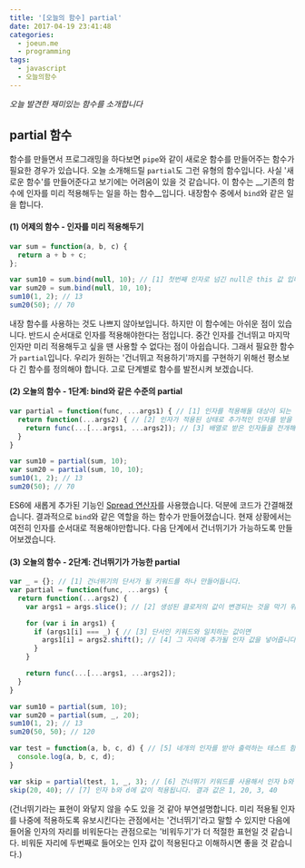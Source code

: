 ```yaml
---
title: '[오늘의 함수] partial'
date: 2017-04-19 23:41:48
categories:
  - joeun.me
  - programming
tags:
  - javascript
  - 오늘의함수
---
```

_오늘 발견한 재미있는 함수를 소개합니다_

## partial 함수

함수를 만들면서 프로그래밍을 하다보면 `pipe`와 같이 새로운 함수를 만들어주는 함수가 필요한 경우가 있습니다. 오늘 소개해드릴 `partial`도 그런 유형의 함수입니다. 사실 '새로운 함수'를 만들어준다고 보기에는 어려움이 있을 것 같습니다. 이 함수는 __기존의 함수에 인자를 미리 적용해두는 일을 하는 함수__입니다. 내장함수 중에서 `bind`와 같은 일을 합니다. 

#### (1) 어제의 함수 - 인자를 미리 적용해두기

```javascript
var sum = function(a, b, c) {
  return a + b + c;
};

var sum10 = sum.bind(null, 10); // [1] 첫번째 인자로 넘긴 null은 this 값 입니다.
var sum20 = sum.bind(null, 10, 10);
sum10(1, 2); // 13
sum20(50); // 70
```

내장 함수를 사용하는 것도 나쁘지 않아보입니다. 하지만 이 함수에는 아쉬운 점이 있습니다. 반드시 순서대로 인자를 적용해야한다는 점입니다. 중간 인자를 건너뛰고 마지막 인자만 미리 적용해두고 싶을 땐 사용할 수 없다는 점이 아쉽습니다. 그래서 필요한 함수가 `partial`입니다. 우리가 원하는 '건너뛰고 적용하기'까지를 구현하기 위해선 평소보다 긴 함수를 정의해야 합니다. 고로 단계별로 함수를 발전시켜 보겠습니다.


#### (2) 오늘의 함수 - 1단계: bind와 같은 수준의 partial

```javascript
var partial = function(func, ...args1) { // [1] 인자를 적용해둘 대상이 되는 함수 func를 받고 적용될 인자 rest 파라미터를 이용해 배열로 받습니다. (args1 = 미리 적용된 인자)
  return function(...args2) { // [2] 인자가 적용된 상태로 추가적인 인자를 받을 준비가 된 함수를 반환합니다. (args2 = 추가될 인자)
    return func(...[...args1, ...args2]); // [3] 배열로 받은 인자들을 전개해서 함수에 값으로 전달하여 실행합니다. or 'return func.apply([...args1, ...args2])'
  }
}

var sum10 = partial(sum, 10);
var sum20 = partial(sum, 10, 10);
sum10(1, 2); // 13
sum20(50); // 70
```

ES6에 새롭게 추가된 기능인 [Spread 연산자](https://developer.mozilla.org/ko/docs/Web/JavaScript/Reference/Operators/Spread_operator)를 사용했습니다. 덕분에 코드가 간결해졌습니다. 결과적으로 `bind`와 같은 역할을 하는 함수가 만들어졌습니다. 현재 상황에서는 여전히 인자를 순서대로 적용해야만합니다. 다음 단계에서 건너뛰기가 가능하도록 만들어보겠습니다.


#### (3) 오늘의 함수 - 2단계: 건너뛰기가 가능한 partial

```javascript
var _ = {}; // [1] 건너뛰기의 단서가 될 키워드를 하나 만들어둡니다.
var partial = function(func, ...args) {
  return function(...args2) {
    var args1 = args.slice(); // [2] 생성된 클로저의 값이 변경되는 것을 막기 위해 배열을 복제합니다.

    for (var i in args1) { 
      if (args1[i] === _) { // [3] 단서인 키워드와 일치하는 값이면 
        args1[i] = args2.shift(); // [4] 그 자리에 추가될 인자 값을 넣어줍니다.
      }
    }

    return func(...[...args1, ...args2]);
  }
}

var sum10 = partial(sum, 10);
var sum20 = partial(sum, _, 20);
sum10(1, 2); // 13
sum20(50, 50); // 120

var test = function(a, b, c, d) { // [5] 네개의 인자를 받아 출력하는 테스트 함수입니다.
  console.log(a, b, c, d);
}

var skip = partial(test, 1, _, 3); // [6] 건너뛰기 키워드를 사용해서 인자 b와 d의 값을 지정하지 않은 채로 skip 함수를 생성합니다.
skip(20, 40); // [7] 인자 b와 d에 값이 적용됩니다. 결과 값은 1, 20, 3, 40
```

(건너뛰기라는 표현이 와닿지 않을 수도 있을 것 같아 부연설명합니다. 미리 적용될 인자를 나중에 적용하도록 유보시킨다는 관점에서는 '건너뛰기'라고 말할 수 있지만 다음에 들어올 인자의 자리를 비워둔다는 관점으로는 '비워두기'가 더 적절한 표현일 것 같습니다. 비워둔 자리에 두번째로 들어오는 인자 값이 적용된다고 이해하시면 좋을 것 같습니다.)